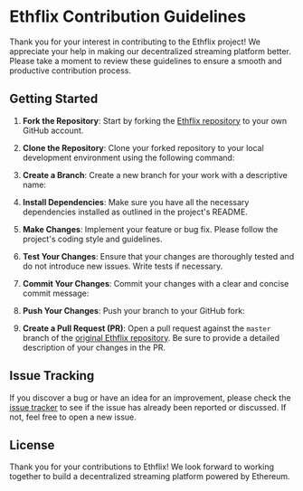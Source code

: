 # Ethflix Contribution Guidelines

Thank you for your interest in contributing to the Ethflix project! We appreciate your help in making our decentralized streaming platform better. Please take a moment to review these guidelines to ensure a smooth and productive contribution process.

## Getting Started

1. **Fork the Repository**: Start by forking the [Ethflix repository](https://github.com/yourusername/ethflix) to your own GitHub account.

2. **Clone the Repository**: Clone your forked repository to your local development environment using the following command:

3. **Create a Branch**: Create a new branch for your work with a descriptive name:

4. **Install Dependencies**: Make sure you have all the necessary dependencies installed as outlined in the project's README.

5. **Make Changes**: Implement your feature or bug fix. Please follow the project's coding style and guidelines.

6. **Test Your Changes**: Ensure that your changes are thoroughly tested and do not introduce new issues. Write tests if necessary.

7. **Commit Your Changes**: Commit your changes with a clear and concise commit message:

8. **Push Your Changes**: Push your branch to your GitHub fork:

9. **Create a Pull Request (PR)**: Open a pull request against the `master` branch of the [original Ethflix repository](https://github.com/Aryangp/Ethflix-aryan-gp). Be sure to provide a detailed description of your changes in the PR.



## Issue Tracking

If you discover a bug or have an idea for an improvement, please check the [issue tracker](https://github.com/Aryangp/Ethflix-aryan-gp/issues) to see if the issue has already been reported or discussed. If not, feel free to open a new issue.

## License

Thank you for your contributions to Ethflix! We look forward to working together to build a decentralized streaming platform powered by Ethereum.
